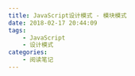 ```yaml
---
title: JavaScript设计模式 - 模块模式
date: 2018-02-17 20:44:09
tags:
	- JavaScript
	- 设计模式
categories:
	- 阅读笔记
---
```



